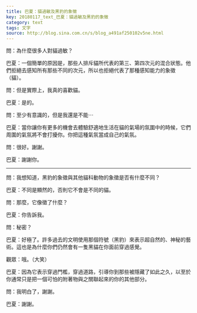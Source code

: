 ```yaml
---
title: 巴夏：貓過敏及黑豹的象徵
key: 20180117_text_巴夏：貓過敏及黑豹的象徵
category: text
tags: 文字
source: http://blog.sina.com.cn/s/blog_a491af250102v5ne.html
---
```


問：為什麼很多人對貓過敏？

巴夏：一個簡單的原因是，那些人排斥貓所代表的第三、第四次元的混合狀態。他們拒絕去感知所有那些不同的次元，所以也拒絕代表了那種感知能力的象徵（貓）。

問：但是實際上，我真的喜歡貓。

巴夏：是的。

問：至少有意識的，但是我還是不能⋯

巴夏：當你讓你有更多的機會去體驗舒適地生活在貓的氣場的氛圍中的時候，它們周圍的氣氛將不會打擾你。你把這種氣氛當成自己的氣氛。

問：很好。謝謝。

巴夏：謝謝你。

---

問：我想知道，黑豹的象徵與其他貓科動物的象徵是否有什麼不同？

巴夏：不同是顯然的，否則它不會是不同的貓。

問：那麼，它像徵了什麼？

巴夏：你告訴我。

問：秘密？

巴夏：好極了。許多過去的文明使用那個符號（黑豹）來表示超自然的、神秘的藝術。這也是為什麼你們仍然會有一隻黑貓在你面前穿過感覺。

觀眾：哦。（大笑）

巴夏：因為它表示穿過門檻，穿過道路，引導你到那些被隱藏了如此之久，以至於你通常只是把一個可怕的附著物與之關聯起來的你的其他部分。

問：我明白了，謝謝。

巴夏：謝謝。
